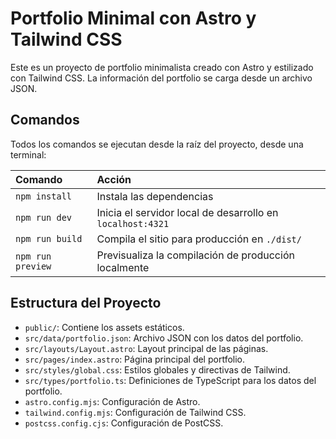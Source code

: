 # Portfolio Minimal con Astro y Tailwind CSS

Este es un proyecto de portfolio minimalista creado con Astro y estilizado con Tailwind CSS. La información del portfolio se carga desde un archivo JSON.

## Comandos

Todos los comandos se ejecutan desde la raíz del proyecto, desde una terminal:

| Comando           | Acción                                       |
| :---------------- | :------------------------------------------- |
| `npm install`     | Instala las dependencias                     |
| `npm run dev`     | Inicia el servidor local de desarrollo en `localhost:4321` |
| `npm run build`   | Compila el sitio para producción en `./dist/`  |
| `npm run preview` | Previsualiza la compilación de producción localmente   |

## Estructura del Proyecto

- `public/`: Contiene los assets estáticos.
- `src/data/portfolio.json`: Archivo JSON con los datos del portfolio.
- `src/layouts/Layout.astro`: Layout principal de las páginas.
- `src/pages/index.astro`: Página principal del portfolio.
- `src/styles/global.css`: Estilos globales y directivas de Tailwind.
- `src/types/portfolio.ts`: Definiciones de TypeScript para los datos del portfolio.
- `astro.config.mjs`: Configuración de Astro.
- `tailwind.config.mjs`: Configuración de Tailwind CSS.
- `postcss.config.cjs`: Configuración de PostCSS.
